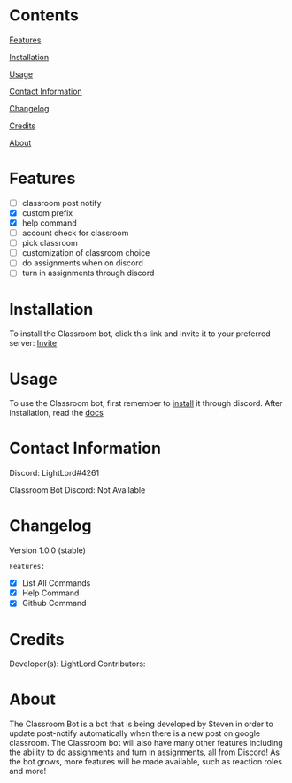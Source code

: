 # Contents
[Features](https://github.com/LightLordYT/Classroom-Discord-Bot/blob/main/README.md#features)

[Installation](https://github.com/LightLordYT/Classroom-Discord-Bot/blob/main/README.md#installation)

[Usage](https://github.com/LightLordYT/Classroom-Discord-Bot/blob/main/README.md#usage)

[Contact Information](https://github.com/LightLordYT/Classroom-Discord-Bot/blob/main/README.md#contact-information)

[Changelog](https://github.com/LightLordYT/Classroom-Discord-Bot/blob/main/README.md#changelog)

[Credits](https://github.com/LightLordYT/Classroom-Discord-Bot/blob/main/README.md#credits)

[About](https://github.com/LightLordYT/Classroom-Discord-Bot/blob/main/README.md#about)

# Features

- [ ] classroom post notify
- [x] custom prefix
- [x] help command
- [ ] account check for classroom
- [ ] pick classroom
- [ ] customization of classroom choice
- [ ] do assignments when on discord
- [ ] turn in assignments through discord

# Installation

To install the Classroom bot, click this link and invite it to your preferred server: [Invite](https://discord.com/api/oauth2/authorize?client_id=924000848453959732&permissions=8&scope=bot)

# Usage

To use the Classroom bot, first remember to [install](https://github.com/LightLordYT/Classroom-Discord-Bot/blob/main/README.md#installation) it through discord. After installation, read the [docs](https://github.com/LightLordYT/Classroom-Discord-Bot/blob/main/docs/docs.md)

# Contact Information

Discord: LightLord#4261

Classroom Bot Discord: Not Available

# Changelog

Version 1.0.0 (stable)

	Features:
	
- [x] List All Commands
- [x] Help Command
- [x] Github Command

# Credits

Developer(s): LightLord
Contributors: 

# About

The Classroom Bot is a bot that is being developed by Steven in order to update post-notify automatically when there is a new post on google classroom. The Classroom bot will also have many other features including the ability to do assignments and turn in assignments, all from Discord! As the bot grows, more features will be made available, such as reaction roles and more!
